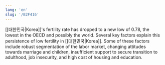 ```yaml
---
lang: 'en'
slug: '/B2F416'
---
```


[[대한민국|Korea]]'s fertility rate has dropped to a new low of 0.78, the lowest in the OECD and possibly the world. Several key factors explain this persistence of low fertility in [[대한민국|Korea]]. Some of these factors include robust segmentation of the labor market, changing attitudes towards marriage and children, insufficient support to secure transition to adulthood, job insecurity, and high cost of housing and education.
